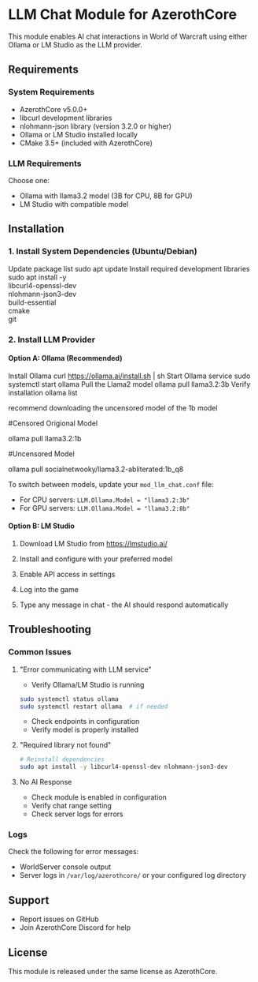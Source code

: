 # LLM Chat Module for AzerothCore

This module enables AI chat interactions in World of Warcraft using either Ollama or LM Studio as the LLM provider.

## Requirements

### System Requirements

- AzerothCore v5.0.0+
- libcurl development libraries
- nlohmann-json library (version 3.2.0 or higher)
- Ollama or LM Studio installed locally
- CMake 3.5+ (included with AzerothCore)

### LLM Requirements

Choose one:

- Ollama with llama3.2 model (3B for CPU, 8B for GPU)
- LM Studio with compatible model

## Installation

### 1. Install System Dependencies (Ubuntu/Debian)

Update package list
sudo apt update
Install required development libraries
sudo apt install -y \
libcurl4-openssl-dev \
nlohmann-json3-dev \
build-essential \
cmake \
git

### 2. Install LLM Provider

#### Option A: Ollama (Recommended)

Install Ollama
curl https://ollama.ai/install.sh | sh
Start Ollama service
sudo systemctl start ollama
Pull the Llama2 model
ollama pull llama3.2:3b
Verify installation
ollama list

recommend downloading the uncensored model of the 1b model

#Censored Origional Model

ollama pull llama3.2:1b

#Uncensored Model

ollama pull socialnetwooky/llama3.2-abliterated:1b_q8

To switch between models, update your `mod_llm_chat.conf` file:

- For CPU servers: `LLM.Ollama.Model = "llama3.2:3b"`
- For GPU servers: `LLM.Ollama.Model = "llama3.2:8b"`

#### Option B: LM Studio

1. Download LM Studio from https://lmstudio.ai/
2. Install and configure with your preferred model
3. Enable API access in settings

4. Log into the game
5. Type any message in chat - the AI should respond automatically

## Troubleshooting

### Common Issues

1. "Error communicating with LLM service"

   - Verify Ollama/LM Studio is running

   ```bash
   sudo systemctl status ollama
   sudo systemctl restart ollama  # if needed
   ```

   - Check endpoints in configuration
   - Verify model is properly installed

2. "Required library not found"

   ```bash
   # Reinstall dependencies
   sudo apt install -y libcurl4-openssl-dev nlohmann-json3-dev
   ```

3. No AI Response
   - Check module is enabled in configuration
   - Verify chat range setting
   - Check server logs for errors

### Logs

Check the following for error messages:

- WorldServer console output
- Server logs in `/var/log/azerothcore/` or your configured log directory

## Support

- Report issues on GitHub
- Join AzerothCore Discord for help

## License

This module is released under the same license as AzerothCore.
